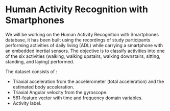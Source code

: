 # Human Activity Recognition with Smartphones
We will be working on the Human Activity Recognition with Smartphones database, it has been built using the recordings of study participants performing activities of daily living (ADL) while carrying a smartphone with an embedded inertial sensors. The objective is to classify activities into one of the six activities (walking, walking upstairs, walking downstairs, sitting, standing, and laying) performed.

The dataset consists of :

* Triaxial acceleration from the accelerometer (total acceleration) and the estimated body acceleration.
* Triaxial Angular velocity from the gyroscope.
* 561-feature vector with time and frequency domain variables.
* Activity label.
